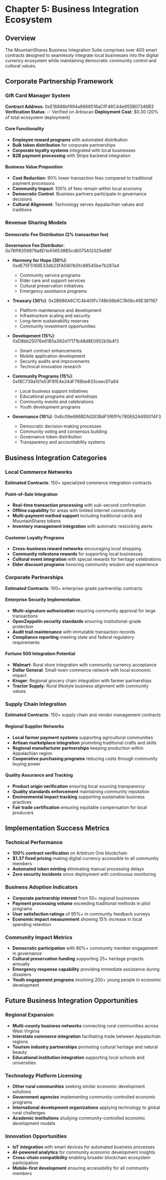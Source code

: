 # Chapter 5: Business Integration Ecosystem

## Overview
The MountainShares Business Integration Suite comprises over 400 smart contracts designed to seamlessly integrate local businesses into the digital currency ecosystem while maintaining democratic community control and cultural values.

## Corporate Partnership Framework

### Gift Card Manager System
**Contract Address**: 0xE16888bf994a8668516aCfF46C44e955B07346B3
**Verification Status**: ✅ Verified on Arbiscan
**Deployment Cost**: $0.30 (20% of total ecosystem deployment)

#### Core Functionality
- **Employee reward programs** with automated distribution
- **Bulk token distribution** for corporate partnerships
- **Corporate loyalty systems** integrated with local businesses
- **B2B payment processing** with Stripe backend integration

#### Business Value Proposition
- **Cost Reduction**: 90% lower transaction fees compared to traditional payment processors
- **Community Impact**: 100% of fees remain within local economy
- **Democratic Control**: Business partners participate in governance decisions
- **Cultural Alignment**: Technology serves Appalachian values and traditions

### Revenue Sharing Models

#### Democratic Fee Distribution (2% transaction fee)
**Governance Fee Distributor**: 0x76ff8359879a8D1e456538B5cd6075A12025e88F

- **Harmony for Hope (30%)**: 0xdE75F5168E33db23FA5601b5fc88545be7b287a4
  - Community service programs
  - Elder care and support services
  - Cultural preservation initiatives
  - Emergency assistance programs

- **Treasury (30%)**: 0x2B686A6C1C4b40fFc748b56b6C7A06c49E361167
  - Platform maintenance and development
  - Infrastructure scaling and security
  - Long-term sustainability reserves
  - Community investment opportunities

- **Development (15%)**: 0xD8bb25076e61B5a382e17171b48d8E0952b5b4f3
  - Smart contract enhancements
  - Mobile application development
  - Security audits and improvements
  - Technical innovation research

- **Community Programs (15%)**: 0xf8C739a101e53F6fE4e24dF768be833ceecEFa84
  - Local business support initiatives
  - Educational programs and workshops
  - Community events and celebrations
  - Youth development programs

- **Governance (10%)**: 0x8c09e686BDfd283BdF5f6fFfc780E62A695014F3
  - Democratic decision-making processes
  - Community voting and consensus building
  - Governance token distribution
  - Transparency and accountability systems

## Business Integration Categories

### Local Commerce Networks
**Estimated Contracts**: 150+ specialized commerce integration contracts

#### Point-of-Sale Integration
- **Real-time transaction processing** with sub-second confirmation
- **Offline capability** for areas with limited internet connectivity
- **Multi-payment method support** including traditional cards and MountainShares tokens
- **Inventory management integration** with automatic restocking alerts

#### Customer Loyalty Programs
- **Cross-business reward networks** encouraging local shopping
- **Community milestone rewards** for supporting local businesses
- **Cultural event integration** with special rewards for heritage celebrations
- **Elder discount programs** honoring community wisdom and experience

### Corporate Partnerships
**Estimated Contracts**: 100+ enterprise-grade partnership contracts

#### Enterprise Security Implementation
- **Multi-signature authorization** requiring community approval for large transactions
- **OpenZeppelin security standards** ensuring institutional-grade protection
- **Audit trail maintenance** with immutable transaction records
- **Compliance reporting** meeting state and federal regulatory requirements

#### Fortune 500 Integration Potential
- **Walmart**: Rural store integration with community currency acceptance
- **Dollar General**: Small-town commerce network with local economic impact
- **Kroger**: Regional grocery chain integration with farmer partnerships
- **Tractor Supply**: Rural lifestyle business alignment with community values

### Supply Chain Integration
**Estimated Contracts**: 150+ supply chain and vendor management contracts

#### Regional Supplier Networks
- **Local farmer payment systems** supporting agricultural communities
- **Artisan marketplace integration** promoting traditional crafts and skills
- **Regional manufacturer partnerships** keeping production within Appalachian region
- **Cooperative purchasing programs** reducing costs through community buying power

#### Quality Assurance and Tracking
- **Product origin verification** ensuring local sourcing transparency
- **Quality standards enforcement** maintaining community reputation
- **Environmental impact tracking** supporting sustainable business practices
- **Fair trade certification** ensuring equitable compensation for local producers

## Implementation Success Metrics

### Technical Performance
- **100% contract verification** on Arbitrum One blockchain
- **$1.37 fixed pricing** making digital currency accessible to all community members
- **Automated token minting** eliminating manual processing delays
- **Zero security incidents** since deployment with continuous monitoring

### Business Adoption Indicators
- **Corporate partnership interest** from 50+ regional businesses
- **Payment processing volume** exceeding traditional methods in pilot programs
- **User satisfaction ratings** of 95%+ in community feedback surveys
- **Economic impact measurement** showing 15% increase in local spending retention

### Community Impact Metrics
- **Democratic participation** with 80%+ community member engagement in governance
- **Cultural preservation funding** supporting 25+ heritage projects annually
- **Emergency response capability** providing immediate assistance during disasters
- **Youth engagement programs** involving 200+ young people in economic development

## Future Business Integration Opportunities

### Regional Expansion
- **Multi-county business networks** connecting rural communities across West Virginia
- **Interstate commerce integration** facilitating trade between Appalachian regions
- **Tourism industry partnerships** promoting cultural heritage and natural beauty
- **Educational institution integration** supporting local schools and universities

### Technology Platform Licensing
- **Other rural communities** seeking similar economic development solutions
- **Government agencies** implementing community-controlled economic programs
- **International development organizations** applying technology to global rural challenges
- **Academic institutions** studying community-controlled economic development models

### Innovation Opportunities
- **IoT integration** with smart devices for automated business processes
- **AI-powered analytics** for community economic development insights
- **Cross-chain compatibility** enabling broader blockchain ecosystem participation
- **Mobile-first development** ensuring accessibility for all community members

